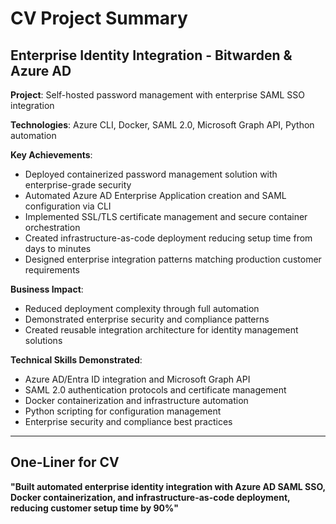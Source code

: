# CV Project Summary

## Enterprise Identity Integration - Bitwarden & Azure AD

**Project**: Self-hosted password management with enterprise SAML SSO integration

**Technologies**: Azure CLI, Docker, SAML 2.0, Microsoft Graph API, Python automation

**Key Achievements**:
- Deployed containerized password management solution with enterprise-grade security
- Automated Azure AD Enterprise Application creation and SAML configuration via CLI
- Implemented SSL/TLS certificate management and secure container orchestration  
- Created infrastructure-as-code deployment reducing setup time from days to minutes
- Designed enterprise integration patterns matching production customer requirements

**Business Impact**: 
- Reduced deployment complexity through full automation
- Demonstrated enterprise security and compliance patterns
- Created reusable integration architecture for identity management solutions

**Technical Skills Demonstrated**:
- Azure AD/Entra ID integration and Microsoft Graph API
- SAML 2.0 authentication protocols and certificate management
- Docker containerization and infrastructure automation
- Python scripting for configuration management
- Enterprise security and compliance best practices

---

## One-Liner for CV

**"Built automated enterprise identity integration with Azure AD SAML SSO, Docker containerization, and infrastructure-as-code deployment, reducing customer setup time by 90%"**